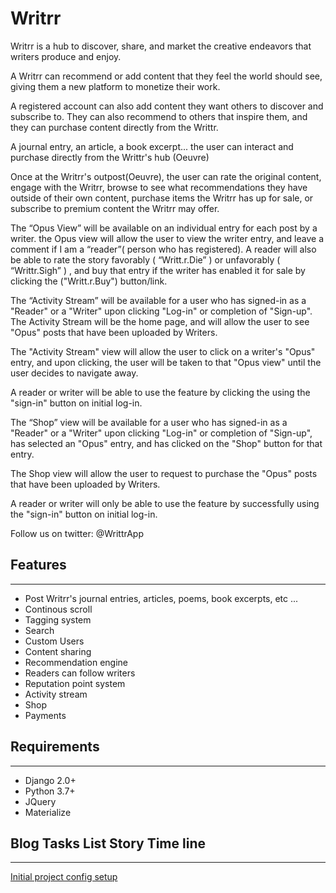 # Writrr

Writrr is a hub to discover, share, and market the creative endeavors that writers produce and enjoy.

A Writrr can recommend or add content that they feel the world should see, giving them a new platform to monetize their work. 

A registered account can also add content they want others to discover and subscribe to. They can also recommend to others that inspire them, and they can purchase content directly from the Writtr. 

A journal entry, an article, a book excerpt... the user can interact and purchase directly from the Writtr's hub (Oeuvre)

Once at the Writrr's outpost(Oeuvre), the user can rate the original content, engage with the Writrr, browse to see what recommendations they have outside of their own content, purchase items the Writrr has up for sale, or subscribe to premium content the Writrr may offer. 

The “Opus View” will be available on an individual entry for each post by a writer.  the Opus view will allow the user to view the writer entry, and leave a comment if I am a “reader”( person who has registered). A reader will also be able to rate the story favorably ( “Writt.r.Die” ) or unfavorably ( “Writtr.Sigh” ) , and buy that entry if the writer has enabled it for sale by clicking the ("Writt.r.Buy") button/link.

The “Activity Stream” will be available for a user who has signed-in as a "Reader" or a "Writer" upon clicking "Log-in" or completion of "Sign-up". The Activity Stream will be the home page, and will allow the user to see "Opus" posts that have been uploaded by Writers.

The "Activity Stream" view will allow the user to click on a writer's "Opus"  entry, and upon clicking, the user will be taken to that "Opus view" until the user decides to navigate away.

A reader or writer will be able to use the feature by clicking the using the "sign-in" button on initial log-in.

The “Shop” view will be available for a user who has signed-in as a "Reader" or a "Writer" upon clicking "Log-in" or completion of "Sign-up", has selected an "Opus" entry, and has clicked on the "Shop" button for that entry.

The Shop view will allow the user to request to purchase the "Opus" posts that have been uploaded by Writers.

A reader or writer will only be able to use the feature by successfully using the "sign-in" button on initial log-in.


Follow us on twitter: @WrittrApp

## Features
---
- Post Writrr's journal entries, articles, poems, book excerpts, etc ...
- Continous scroll
- Tagging system
- Search
- Custom Users
- Content sharing
- Recommendation engine
- Readers can follow writers
- Reputation point system
- Activity stream
- Shop
- Payments

## Requirements
---
- Django 2.0+
- Python 3.7+
- JQuery
- Materialize

## Blog Tasks List Story Time line 
---
[Initial project config setup](https://trello.com/c/wddBANGC/1-initial-project-config-setup)
